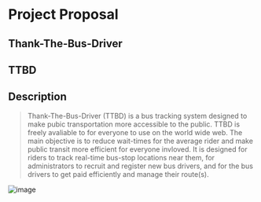 # Project Proposal

## Thank-The-Bus-Driver

## TTBD

## Description 

> Thank-The-Bus-Driver (TTBD) is a bus tracking system designed to make pubic transportation more accessible to the public. TTBD is freely avaliable to for everyone to use on the world wide web. The main objective is to reduce wait-times for the average rider and make public transit more efficient for everyone invloved. It is designed for riders to track real-time bus-stop locations near them, for administrators to recruit and register new bus drivers, and for the bus drivers to get paid efficiently and manage their route(s).



![image](https://user-images.githubusercontent.com/122570019/216840444-902bf486-8429-4fc9-9276-834f7eebcbe3.png)
